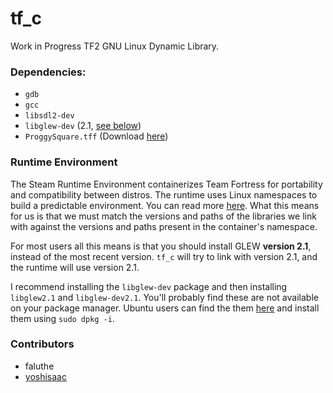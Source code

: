 # tf_c
Work in Progress TF2 GNU Linux Dynamic Library.

### Dependencies:
- `gdb`
- `gcc`
- `libsdl2-dev`
- `libglew-dev` (2.1, [see below](#runtime-environment))
- `ProggySquare.tff` (Download [here](https://github.com/bluescan/proggyfonts/blob/master/ProggyOriginal/ProggySquare.ttf))

### Runtime Environment
The Steam Runtime Environment containerizes Team Fortress for portability and compatibility between distros. The runtime uses Linux namespaces to build a predictable environment. You can read more [here](https://gitlab.steamos.cloud/steamrt/steam-runtime-tools/-/blob/main/docs/container-runtime.md#steam-linux-runtime-30-sniper). What this means for us is that we must match the versions and paths of the libraries we link with against the versions and paths present in the container's namespace.

For most users all this means is that you should install GLEW **version 2.1**, instead of the most recent version. `tf_c` will try to link with version 2.1, and the runtime will use version 2.1.

I recommend installing the `libglew-dev` package and then installing `libglew2.1` and `libglew-dev2.1`. You'll probably find these are not available on your package manager. Ubuntu users can find the them [here](http://archive.ubuntu.com/ubuntu/pool/universe/g/glew/) and install them using `sudo dpkg -i`.

### Contributors
- faluthe
- [yoshisaac](https://github.com/yoshisaac)